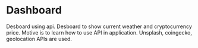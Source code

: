 # Dashboard
Desboard using api.
Desboard to show current weather and cryptocurrency price.
Motive is to learn how to use API in application.
Unsplash, coingecko, geolocation APIs are used.

